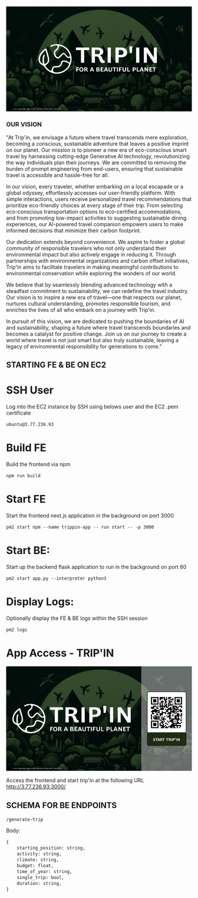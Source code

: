 ![image](images/trippin.png)

### OUR VISION
"At Trip'in, we envisage a future where travel transcends mere exploration, becoming a conscious, sustainable adventure that leaves a positive imprint on our planet. Our mission is to pioneer a new era of eco-conscious smart travel by harnessing cutting-edge Generative AI technology, revolutionizing the way individuals plan their journeys. We are committed to removing the burden of prompt engineering from end-users, ensuring that sustainable travel is accessible and hassle-free for all.

In our vision, every traveler, whether embarking on a local escapade or a global odyssey, effortlessly accesses our user-friendly platform. With simple interactions, users receive personalized travel recommendations that prioritize eco-friendly choices at every stage of their trip. From selecting eco-conscious transportation options to eco-certified accommodations, and from promoting low-impact activities to suggesting sustainable dining experiences, our AI-powered travel companion empowers users to make informed decisions that minimize their carbon footprint.

Our dedication extends beyond convenience. We aspire to foster a global community of responsible travelers who not only understand their environmental impact but also actively engage in reducing it. Through partnerships with environmental organizations and carbon offset initiatives, Trip'in aims to facilitate travelers in making meaningful contributions to environmental conservation while exploring the wonders of our world.

We believe that by seamlessly blending advanced technology with a steadfast commitment to sustainability, we can redefine the travel industry. Our vision is to inspire a new era of travel—one that respects our planet, nurtures cultural understanding, promotes responsible tourism, and enriches the lives of all who embark on a journey with Trip'in.

In pursuit of this vision, we are dedicated to pushing the boundaries of AI and sustainability, shaping a future where travel transcends boundaries and becomes a catalyst for positive change. Join us on our journey to create a world where travel is not just smart but also truly sustainable, leaving a legacy of environmental responsibility for generations to come."

## STARTING FE & BE ON EC2

# SSH User
Log into the EC2 instance by SSH using belows user and the EC2 .pem certificate
```
ubuntu@3.77.236.93
```

# Build FE
Build the frontend via npm 
```
npm run build
```

# Start FE
Start the frontend next.js application in the background on port 3000
```
pm2 start npm --name trippin-app -- run start -- -p 3000
```
# Start BE:
Start up the backend flask application to run in the background on port 80
```
pm2 start app.py --interpreter python3
```

# Display Logs:
Optionally display the FE & BE logs within the SSH session
```
pm2 logs
```
# App Access - TRIP'IN
![image](images/trippin_qr.png)


Access the frontend and start trip'in at the following URL
http://3.77.236.93:3000/


## SCHEMA FOR BE ENDPOINTS

```
/generate-trip
```

Body:

```
{
    starting_position: string,
    activity: string,
    climate: string,
    budget: float,
    time_of_year: string,
    single_trip: bool,
    duration: string,
}
```
